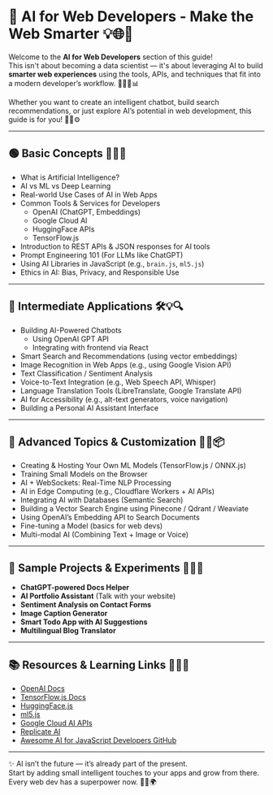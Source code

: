 # 🤖 AI for Web Developers - Make the Web Smarter 💡🌐🧠

Welcome to the **AI for Web Developers** section of this guide!  
This isn't about becoming a data scientist — it's about leveraging AI to build **smarter web experiences** using the tools, APIs, and techniques that fit into a modern developer’s workflow. 🧑‍💻💬📊

Whether you want to create an intelligent chatbot, build search recommendations, or just explore AI’s potential in web development, this guide is for you! 🚀🧠⚙️

---

## 🟢 Basic Concepts 🧰✨📘

- What is Artificial Intelligence?
- AI vs ML vs Deep Learning
- Real-world Use Cases of AI in Web Apps
- Common Tools & Services for Developers
  - OpenAI (ChatGPT, Embeddings)
  - Google Cloud AI
  - HuggingFace APIs
  - TensorFlow.js
- Introduction to REST APIs & JSON responses for AI tools
- Prompt Engineering 101 (For LLMs like ChatGPT)
- Using AI Libraries in JavaScript (e.g., `brain.js`, `ml5.js`)
- Ethics in AI: Bias, Privacy, and Responsible Use

---

## 🔵 Intermediate Applications 🛠️💡🔍

- Building AI-Powered Chatbots
  - Using OpenAI GPT API
  - Integrating with frontend via React
- Smart Search and Recommendations (using vector embeddings)
- Image Recognition in Web Apps (e.g., using Google Vision API)
- Text Classification / Sentiment Analysis
- Voice-to-Text Integration (e.g., Web Speech API, Whisper)
- Language Translation Tools (LibreTranslate, Google Translate API)
- AI for Accessibility (e.g., alt-text generators, voice navigation)
- Building a Personal AI Assistant Interface

---

## 🔴 Advanced Topics & Customization 🚀🧪📦

- Creating & Hosting Your Own ML Models (TensorFlow.js / ONNX.js)
- Training Small Models on the Browser
- AI + WebSockets: Real-Time NLP Processing
- AI in Edge Computing (e.g., Cloudflare Workers + AI APIs)
- Integrating AI with Databases (Semantic Search)
- Building a Vector Search Engine using Pinecone / Qdrant / Weaviate
- Using OpenAI’s Embedding API to Search Documents
- Fine-tuning a Model (basics for web devs)
- Multi-modal AI (Combining Text + Image or Voice)

---

## 🧪 Sample Projects & Experiments 🧩📁🧠

- **ChatGPT-powered Docs Helper**
- **AI Portfolio Assistant** (Talk with your website)
- **Sentiment Analysis on Contact Forms**
- **Image Caption Generator**
- **Smart Todo App with AI Suggestions**
- **Multilingual Blog Translator**

---

## 📚 Resources & Learning Links 📘🌐🎯

- [OpenAI Docs](https://platform.openai.com/docs)
- [TensorFlow.js Docs](https://www.tensorflow.org/js)
- [HuggingFace.js](https://huggingface.co/docs/js/index)
- [ml5.js](https://ml5js.org/)
- [Google Cloud AI APIs](https://cloud.google.com/products/ai)
- [Replicate AI](https://replicate.com/)
- [Awesome AI for JavaScript Developers GitHub](https://github.com/learn-js/awesome-ai-js)

---

✨ AI isn’t the future — it’s already part of the present.  
Start by adding small intelligent touches to your apps and grow from there. Every web dev has a superpower now. 🧠🦾🌍